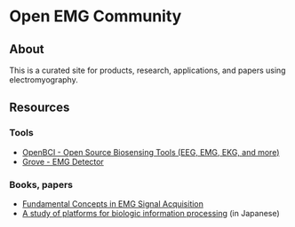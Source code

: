 # Open EMG Community
## About
This is a curated site for products, research, applications, and papers using electromyography.

## Resources

### Tools
- [OpenBCI - Open Source Biosensing Tools (EEG, EMG, EKG, and more)](https://openbci.com/)
- [Grove - EMG Detector](https://www.seeedstudio.com/Grove-EMG-Detector-p-1737.html)

### Books, papers
- [Fundamental Concepts in EMG Signal Acquisition](https://www.delsys.com/downloads/TUTORIAL/fundamental-concepts-in-emg-signal-acquisition.pdf)
- [A study of platforms for biologic information processing](https://nagasm.org/ASL/paper/SIGEC201503.pdf) (in Japanese)
